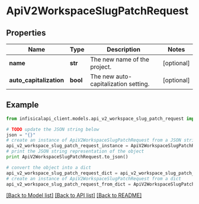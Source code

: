 # ApiV2WorkspaceSlugPatchRequest


## Properties
Name | Type | Description | Notes
------------ | ------------- | ------------- | -------------
**name** | **str** | The new name of the project. | [optional] 
**auto_capitalization** | **bool** | The new auto-capitalization setting. | [optional] 

## Example

```python
from infisicalapi_client.models.api_v2_workspace_slug_patch_request import ApiV2WorkspaceSlugPatchRequest

# TODO update the JSON string below
json = "{}"
# create an instance of ApiV2WorkspaceSlugPatchRequest from a JSON string
api_v2_workspace_slug_patch_request_instance = ApiV2WorkspaceSlugPatchRequest.from_json(json)
# print the JSON string representation of the object
print ApiV2WorkspaceSlugPatchRequest.to_json()

# convert the object into a dict
api_v2_workspace_slug_patch_request_dict = api_v2_workspace_slug_patch_request_instance.to_dict()
# create an instance of ApiV2WorkspaceSlugPatchRequest from a dict
api_v2_workspace_slug_patch_request_from_dict = ApiV2WorkspaceSlugPatchRequest.from_dict(api_v2_workspace_slug_patch_request_dict)
```
[[Back to Model list]](../README.md#documentation-for-models) [[Back to API list]](../README.md#documentation-for-api-endpoints) [[Back to README]](../README.md)


